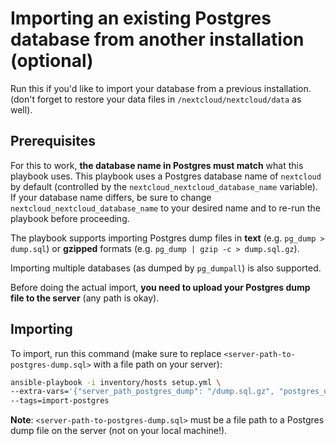 # Importing an existing Postgres database from another installation (optional)

Run this if you'd like to import your database from a previous installation.
(don't forget to restore your data files in `/nextcloud/nextcloud/data` as well).


## Prerequisites

For this to work, **the database name in Postgres must match** what this playbook uses.
This playbook uses a Postgres database name of `nextcloud` by default (controlled by the `nextcloud_nextcloud_database_name` variable).
If your database name differs, be sure to change `nextcloud_nextcloud_database_name` to your desired name and to re-run the playbook before proceeding.

The playbook supports importing Postgres dump files in **text** (e.g. `pg_dump > dump.sql`) or **gzipped** formats (e.g. `pg_dump | gzip -c > dump.sql.gz`).

Importing multiple databases (as dumped by `pg_dumpall`) is also supported.

Before doing the actual import, **you need to upload your Postgres dump file to the server** (any path is okay).


## Importing

To import, run this command (make sure to replace `<server-path-to-postgres-dump.sql>` with a file path on your server):

```sh
ansible-playbook -i inventory/hosts setup.yml \
--extra-vars='{"server_path_postgres_dump": "/dump.sql.gz", "postgres_default_import_database": "nextcloud"}' \
--tags=import-postgres
```

**Note**: `<server-path-to-postgres-dump.sql>` must be a file path to a Postgres dump file on the server (not on your local machine!).
